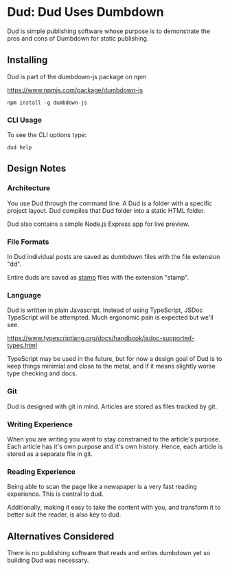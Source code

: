 # Dud: Dud Uses Dumbdown

Dud is simple publishing software whose purpose is to
demonstrate the pros and cons of Dumbdown for static
publishing.

## Installing

Dud is part of the dumbdown-js package on npm

https://www.npmjs.com/package/dumbdown-js

```
npm install -g dumbdown-js
```

### CLI Usage

To see the CLI options type:

```
dud help
```

## Design Notes

### Architecture

You use Dud through the command line. A Dud is a
folder with a specific project layout. Dud compiles that
Dud folder into a static HTML folder.

Dud also contains a simple Node.js Express app for live
preview.

### File Formats

In Dud individual posts are saved as dumbdown files with the
file extension "dd".

Entire duds are saved as [stamp](https://jtree.treenotation.org/designer/#standard%20stamp) files with the extension
"stamp".

### Language

Dud is written in plain Javascript. Instead of using
TypeScript, JSDoc TypeScript will be attempted. Much
ergonomic pain is expected but we'll see.

https://www.typescriptlang.org/docs/handbook/jsdoc-supported-types.html

TypeScript may be used in the future, but for now a
design goal of Dud is to keep things minimial and
close to the metal, and if it means slightly worse
type checking and docs.

### Git

Dud is designed with git in mind. Articles are stored as
files tracked by git.

### Writing Experience

When you are writing you want to stay constrained to the
article's purpose. Each article has it's own purpose and
it's own history. Hence, each article is stored as a
separate file in git.

### Reading Experience

Being able to scan the page like a newspaper is a
very fast reading experience. This is central to dud.

Additionally, making it easy to take the content with
you, and transform it to better suit the reader, is
also key to dud.

## Alternatives Considered

There is no publishing software that reads and writes dumbdown yet
so building Dud was necessary.
